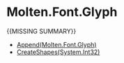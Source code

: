 ﻿  
# Molten.Font.Glyph
{{MISSING SUMMARY}}
  
*  [Append(Molten.Font.Glyph)](docs/Molten.Font/Molten/Font/Glyph/Append.md)  
*  [CreateShapes(System.Int32)](docs/Molten.Font/Molten/Font/Glyph/CreateShapes.md)